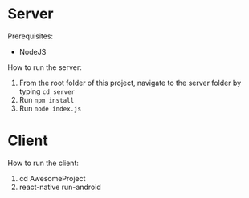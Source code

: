 Server
=====

Prerequisites: 
* NodeJS

How to run the server:
1. From the root folder of this project, navigate to the server folder by typing `cd server`
2. Run `npm install`
3. Run `node index.js`

Client 
=====

How to run the client:
1. cd AwesomeProject
2. react-native run-android
